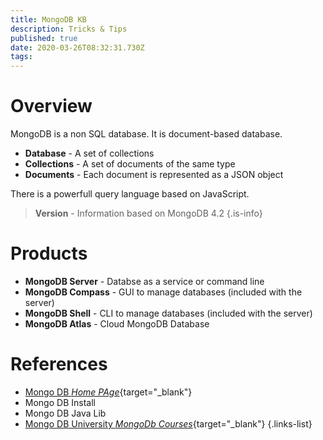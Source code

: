 ```yaml
---
title: MongoDB KB
description: Tricks & Tips
published: true
date: 2020-03-26T08:32:31.730Z
tags: 
---
```


# Overview
MongoDB is a non SQL database. It is document-based database.

- **Database** - A set of collections
- **Collections** - A set of documents of the same type
- **Documents** - Each document is represented as a JSON object

There is a powerfull query language based on JavaScript.

> **Version** - Information based on MongoDB 4.2 
{.is-info}

# Products
- **MongoDB Server** - Databse as a service or command line
- **MongoDB Compass** - GUI to manage databases (included with the server)
- **MongoDB Shell** - CLI to manage databases (included with the server)
- **MongoDB Atlas** - Cloud MongoDB Database

# References
- [Mongo DB *Home PAge*](https://www.mongodb.com){target="_blank"}
- Mongo DB Install
- Mongo DB Java Lib
- [Mongo DB University *MongoDb Courses*](https://university.mongodb.com/){target="_blank"}
{.links-list}